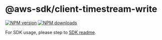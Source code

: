 # @aws-sdk/client-timestream-write

[![NPM version](https://img.shields.io/npm/v/@aws-sdk/client-timestream-write/latest.svg)](https://www.npmjs.com/package/@aws-sdk/client-timestream-write)
[![NPM downloads](https://img.shields.io/npm/dm/@aws-sdk/client-timestream-write.svg)](https://www.npmjs.com/package/@aws-sdk/client-timestream-write)

For SDK usage, please step to [SDK readme](https://github.com/aws/aws-sdk-js-v3).

